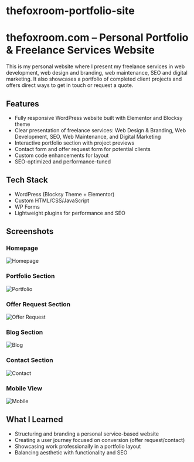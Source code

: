 # thefoxroom-portfolio-site
# thefoxroom.com – Personal Portfolio & Freelance Services Website

This is my personal website where I present my freelance services in web development, web design and branding, web maintenance, SEO and digital marketing. It also showcases a portfolio of completed client projects and offers direct ways to get in touch or request a quote.

## Features
- Fully responsive WordPress website built with Elementor and Blocksy theme
- Clear presentation of freelance services: Web Design & Branding, Web Development, SEO, Web Maintenance, and Digital Marketing
- Interactive portfolio section with project previews
- Contact form and offer request form for potential clients
- Custom code enhancements for layout
- SEO-optimized and performance-tuned

## Tech Stack
- WordPress (Blocksy Theme + Elementor)
- Custom HTML/CSS/JavaScript
- WP Forms
- Lightweight plugins for performance and SEO

## Screenshots

### Homepage
![Homepage](https://github.com/user-attachments/assets/64b96c14-1afd-4634-824c-2b6aab829a67)


### Portfolio Section
![Portfolio](https://github.com/user-attachments/assets/0b100551-efce-4732-830f-e32655ad7780)

### Offer Request Section
![Offer Request](https://github.com/user-attachments/assets/6ded0844-932a-40ae-ac5d-df0c617c0ba9)

### Blog Section
![Blog](https://github.com/user-attachments/assets/0a0376c9-0f17-4070-acb7-c51b779ca7c4)

### Contact Section
![Contact](https://github.com/user-attachments/assets/c83918b6-c4a0-46af-aef5-70d667ae921f)

### Mobile View
![Mobile](https://github.com/user-attachments/assets/cfd9cfed-ab03-42d4-ab2d-db175ebf22f7)


## What I Learned
- Structuring and branding a personal service-based website
- Creating a user journey focused on conversion (offer request/contact)
- Showcasing work professionally in a portfolio layout
- Balancing aesthetic with functionality and SEO
